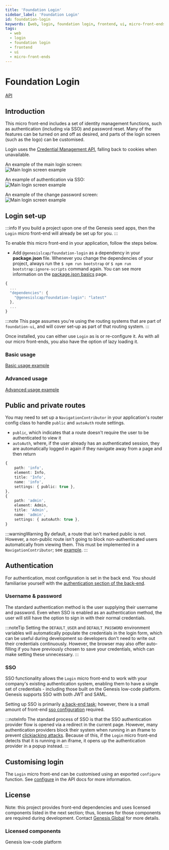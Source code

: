 ```yaml
---
title: 'Foundation Login'
sidebar_label: 'Foundation Login'
id: foundation-login
keywords: [web, login, foundation login, frontend, ui, micro-front-ends]
tags:
  - web
  - login
  - foundation login
  - frontend
  - ui
  - micro-front-ends
---
```


# Foundation Login

[API](./docs/api/index.md)

## Introduction

This micro front-end includes a set of identity management functions, such as authentication (including via SSO) and password reset. Many of the features can be turned on and off as desired, and parts of the login screen (such as the logo) can be customised.

Login uses the [Credential Management API](https://developer.mozilla.org/en-US/docs/Web/API/Credential_Management_API), falling back to cookies when unavailable.

An example of the main login screen: <br/>
![Main login screen example](./docs/img/foundation-login_login-standard.png)

An example of authentication via SSO: <br/>
![Main login screen example](./docs/img/foundation-login_login-sso.png)

<!-- An example of the forgotten password screen: <br/>
![Main login screen example](./docs/img/foundation-login_forgotten-password.png) -->

An example of the change password screen: <br/>
![Main login screen example](./docs/img/foundation-login_change-password.png)

<!-- An example of the request account screen: <br/>
![Main login screen example](./docs/img/foundation-login_request-account.png) -->

## Login set-up

:::info
If you build a project upon one of the Genesis seed apps, then the `Login` micro front-end will already be set up for you.
:::

To enable this micro front-end in your application, follow the steps below.

- Add `@genesislcap/foundation-login` as a dependency in your **package.json** file. Whenever you change the dependencies of your project, always run the `$ npm run bootstrap` or `$ npm run bootstrap:ignore-scripts` command again. You can see more information on the [package.json basics](../../../../web/micro-front-ends/foundation-login/) page.

```javascript
{
  ...
  "dependencies": {
    "@genesislcap/foundation-login": "latest"
  },
  ...
}
```

:::note
This page assumes you're using the routing systems that are part of `foundation-ui`, and will cover set-up as part of that routing system.
:::

Once installed, you can either use `Login` as is or re-configure it. As with all our micro front-ends, you also have the option of lazy loading it.

### Basic usage

[Basic usage example](./docs/api/foundation-login.login.md#example)

### Advanced usage

[Advanced usage example](./docs/api/foundation-login.configure.md#example)

## Public and private routes

You may need to set up a `NavigationContributor` in your application's router config class to handle `public` and `autoAuth` route settings.

- `public`, which indicates that a route doesn't require the user to be authenticated to view it
- `autoAuth`, where, if the user already has an authenticated session, they are automatically logged in again if they navigate away from a page and then return  

```ts
{
    path: 'info',
    element: Info,
    title: 'Info',
    name: 'info',
    settings: { public: true },
},
{
    path: 'admin',
    element: Admin,
    title: 'Admin',
    name: 'admin',
    settings: { autoAuth: true },
}
```

:::warningWarning
By default, a route that isn't marked public is not. However, a non-public route isn't going to block non-authenticated users automatically from viewing them. This must be implemented in a `NavigationContributor`; see [example](./docs/api/foundation-login.login.md#example).
:::

## Authentication

For authentication, most configuration is set in the back end. You should familiarise yourself with the [authentication section of the back-end](docs/03_server/05_access-control/01_introduction.md).

### Username & password

The standard authentication method is the user supplying their username and password. Even when SSO is enabled as an authentication method, the user will still have the option to sign in with their normal credentials.

:::noteTip
Setting the `DEFAULT_USER` and `DEFAULT_PASSWORD` environment variables will automatically populate the credentials in the login form, which can be useful during development so developers don't need to write out their credentials continuously. However, the browser may also offer auto-filling if you have previously chosen to save your credentials, which can make setting these unnecessary.
:::

### SSO

SSO functionality allows the `Login` micro front-end to work with your company's existing authentication system, enabling them to have a single set of credentials - including those built on the Genesis low-code platform. Genesis supports SSO with both JWT and SAML.

Setting up SSO is primarily [a back-end task](docs/03_server/05_access-control/04_sso_jwt.md); however, there is a small amount of front-end [sso configuration](docs/api/foundation-login.loginconfig.sso.md) required.

:::noteInfo
The standard process of SSO is that the SSO authentication provider flow is opened via a redirect in the current page. However, many authentication providers block their system when running in an iframe to prevent [clickjacking attacks](https://owasp.org/www-community/attacks/Clickjacking). Because of this, if the `Login` micro front-end detects that it is running in an iframe, it opens up the authentication provider in a popup instead.
:::

## Customising login

The `Login` micro front-end can be customised using an exported `configure` function. See [configure](docs/api/foundation-login.configure.md) in the API docs for more information.

## License

Note: this project provides front-end dependencies and uses licensed components listed in the next section; thus, licenses for those components are required during development. Contact [Genesis Global](https://genesis.global/contact-us/) for more details.

### Licensed components
Genesis low-code platform
